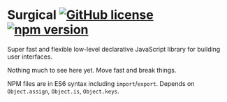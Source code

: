 # Surgical [![GitHub license](https://img.shields.io/badge/license-MIT-blue.svg)](https://github.com/syranide/surgical/blob/master/LICENSE) [![npm version](https://img.shields.io/npm/v/surgical.svg?style=flat)](https://www.npmjs.com/package/surgical)

Super fast and flexible low-level declarative JavaScript library for building user interfaces.

Nothing much to see here yet. Move fast and break things.

NPM files are in ES6 syntax including `import`/`export`. Depends on `Object.assign`, `Object.is`, `Object.keys`.

